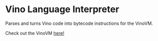# Vino Language Interpreter

Parses and turns Vino code into bytecode instructions for the VinoVM.

Check out the VinoVM [here!](https://github.com/mattjk00/VinoVM)